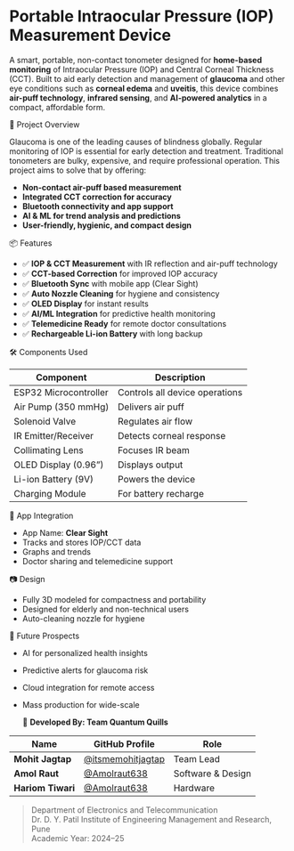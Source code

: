 # Portable Intraocular Pressure (IOP) Measurement Device

A smart, portable, non-contact tonometer designed for **home-based monitoring** of Intraocular Pressure (IOP) and Central Corneal Thickness (CCT). Built to aid early detection and management of **glaucoma** and other eye conditions such as **corneal edema** and **uveitis**, this device combines **air-puff technology**, **infrared sensing**, and **AI-powered analytics** in a compact, affordable form.

 🔬 Project Overview

Glaucoma is one of the leading causes of blindness globally. Regular monitoring of IOP is essential for early detection and treatment. Traditional tonometers are bulky, expensive, and require professional operation. This project aims to solve that by offering:

- **Non-contact air-puff based measurement**
- **Integrated CCT correction for accuracy**
- **Bluetooth connectivity and app support**
- **AI & ML for trend analysis and predictions**
- **User-friendly, hygienic, and compact design**

 📦 Features

- ✅ **IOP & CCT Measurement** with IR reflection and air-puff technology
- ✅ **CCT-based Correction** for improved IOP accuracy
- ✅ **Bluetooth Sync** with mobile app (Clear Sight)
- ✅ **Auto Nozzle Cleaning** for hygiene and consistency
- ✅ **OLED Display** for instant results
- ✅ **AI/ML Integration** for predictive health monitoring
- ✅ **Telemedicine Ready** for remote doctor consultations
- ✅ **Rechargeable Li-ion Battery** with long backup

 🛠️ Components Used

| Component                | Description                         |
|--------------------------|-------------------------------------|
| ESP32 Microcontroller    | Controls all device operations      |
| Air Pump (350 mmHg)      | Delivers air puff                   |
| Solenoid Valve           | Regulates air flow                  |
| IR Emitter/Receiver      | Detects corneal response            |
| Collimating Lens         | Focuses IR beam                     |
| OLED Display (0.96”)     | Displays output                     |
| Li-ion Battery (9V)      | Powers the device                   |
| Charging Module          | For battery recharge                |




 📱 App Integration

- App Name: **Clear Sight**
- Tracks and stores IOP/CCT data
- Graphs and trends
- Doctor sharing and telemedicine support


 📷 Design

- Fully 3D modeled for compactness and portability
- Designed for elderly and non-technical users
- Auto-cleaning nozzle for hygiene

 🚀 Future Prospects

- AI for personalized health insights
- Predictive alerts for glaucoma risk
- Cloud integration for remote access
- Mass production for wide-scale

  👥 **Developed By: Team Quantum Quills**

| Name               | GitHub Profile                                              | Role              |
|--------------------|-------------------------------------------------------------|-------------------|
| **Mohit Jagtap**   | [@itsmemohitjagtap](https://github.com/itsmemohitjagtap)    | Team Lead         |
| **Amol Raut**      | [@Amolraut638](https://github.com/Amolraut638)              | Software & Design |
| **Hariom Tiwari**  | [@Amolraut638](https://github.com/Amolraut638)              | Hardware          |
 
> Department of Electronics and Telecommunication  
> Dr. D. Y. Patil Institute of Engineering Management and Research, Pune  
> Academic Year: 2024–25

